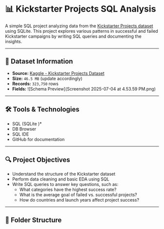 # 📊 Kickstarter Projects SQL Analysis

A simple SQL project analyzing data from the [Kickstarter Projects dataset](ks-projects-201612.csv.zip) using SQLite. This project explores various patterns in successful and failed Kickstarter campaigns by writing SQL queries and documenting the insights.

---

## 📁 Dataset Information

- **Source:** [Kaggle - Kickstarter Projects Dataset]([https://www.kaggle.com/](https://www.kaggle.com/datasets/kemical/kickstarter-projects?resource=download&select=ks-projects-201801.csv))
- **Size:** `46.5 MB` (update accordingly)
- **Records:** `323,750` rows
- **Fields:**
![Schema Preview](Screenshot 2025-07-04 at 4.53.59 PM.png)
---

## 🛠️ Tools & Technologies

- SQL (SQLite )*
- DB Browser 
-  SQL IDE
-  GitHub for  documentation

---

## 🔍 Project Objectives

- Understand the structure of the Kickstarter dataset
- Perform data cleaning and basic EDA using SQL
- Write SQL queries to answer key questions, such as:
  - What categories have the highest success rate?
  - What is the average goal of failed vs. successful projects?
  - How do countries and launch years affect project success?

---

## 📌 Folder Structure

